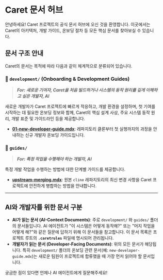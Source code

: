 # Caret 문서 허브

안녕하세요! Caret 프로젝트의 공식 문서 허브에 오신 것을 환영합니다.
이곳에서는 Caret의 아키텍처, 개발 가이드, 온보딩 절차 등 모든 핵심 문서를 찾아보실 수 있습니다.

## 문서 구조 안내

Caret의 문서는 목적에 따라 다음과 같이 체계적으로 분류되어 있습니다.

### 📂 `development/` (Onboarding & Development Guides)
> **_For: 새로운 기여자, Caret을 처음 빌드하거나 시스템의 동작 원리를 깊게 이해하고 싶은 개발자, AI_**

새로운 개발자가 Caret 프로젝트에 빠르게 적응하고, 개발 환경을 설정하며, 첫 기여를 시작하는 데 필요한 온보딩 정보와 함께, Caret의 핵심 설계 사상, 주요 시스템 동작 원리, 개발 표준 및 가이드라인 등을 제공합니다.

-   **[01-new-developer-guide.mdx](./development/new-developer-guide.mdx)**: 레파지토리 클론부터 첫 실행까지의 과정을 안내하는 신규 개발자 온보딩 가이드입니다.

### 📂 `guides/`
> **_For: 특정 작업을 수행해야 하는 개발자, AI_**

특정 개발 작업을 수행하는 방법에 대한 단계별 가이드를 제공합니다.

-   **[upstream-merging.mdx](./guides/upstream-merging.mdx)**: 원본 `cline` 레파지토리의 최신 변경 사항을 Caret 프로젝트에 안전하게 병합하는 방법을 안내합니다.

---

## AI와 개발자를 위한 문서 구분

-   **AI가 읽는 문서 (AI-Context Documents)**: 주로 `development/` 와 `guides/` 폴더의 문서들입니다. AI 에이전트가 "이 시스템은 어떻게 동작해?" 또는 "머지 작업을 어떻게 해?"와 같은 질문에 답하기 위해 이 문서들을 참고합니다. 이 문서 목록은 프로젝트 루트의 **`.caretrules`** 파일에 명시되어 관리됩니다.
-   **개발자가 읽는 문서 (Developer-Facing Documents)**: 위의 모든 문서가 해당됩니다. 특히 `development/` 폴더의 온보딩 관련 문서(예: `new-developer-guide.mdx`)는 새로운 팀원이 프로젝트에 합류했을 때 가장 먼저 읽어야 할 문서입니다.

궁금한 점이 있다면 언제나 AI 에이전트에게 질문해주세요! 